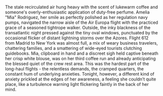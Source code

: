 The stale recirculated air hung heavy with the scent of lukewarm coffee and someone's overly-enthusiastic application of duty-free perfume.  Amelia "Mia" Rodriguez, her smile as perfectly polished as her regulation navy pumps, navigated the narrow aisle of the Air Europa flight with the practiced grace of a seasoned tightrope walker. Outside, the inky blackness of the transatlantic night pressed against the tiny oval windows, punctuated by the occasional flicker of distant lightning storms over the Azores. Flight 612 from Madrid to New York was almost full, a mix of weary business travelers, chattering families, and a smattering of wide-eyed tourists clutching guidebooks. Mia, clipboard in hand and a discreet sigh held captive beneath her crisp white blouse, was on her third coffee run and already anticipating the blessed quiet of the crew rest area. This was the hardest part of the long-haul flights - the relentless demands, the cramped quarters, the constant hum of underlying anxieties. Tonight, however, a different kind of anxiety prickled at the edges of her awareness, a feeling she couldn’t quite place, like a turbulence warning light flickering faintly in the back of her mind.
